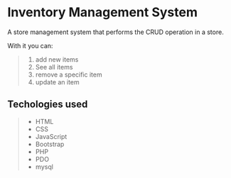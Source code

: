 # Inventory Management System

A store management system that performs the CRUD operation in a store.

With it you can:

> 1. add new items
> 2. See all items
> 3. remove a specific item
> 4. update an item

## Techologies used

> * HTML
> * CSS
> * JavaScript
> * Bootstrap
> * PHP
> * PDO
> * mysql
